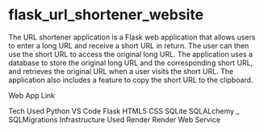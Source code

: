 # flask_url_shortener_website

The URL shortener application is a Flask web application that allows users to enter a long URL and receive a short URL in return. The user can then use the short URL to access the original long URL. The application uses a database to store the original long URL and the corresponding short URL, and retrieves the original URL when a user visits the short URL. The application also includes a feature to copy the short URL to the clipboard.

Web App Link

Tech Used
Python
VS Code
Flask
HTML5
CSS
SQLite
SQLALchemy _ SQLMigrations
Infrastructure Used
Render
Render Web Service









